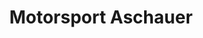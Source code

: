 ---
title: "Motorsport Aschauer"
url: /grafing-bei-muenchen/motorsport-aschauer/
shop: Autowerkstatt
---